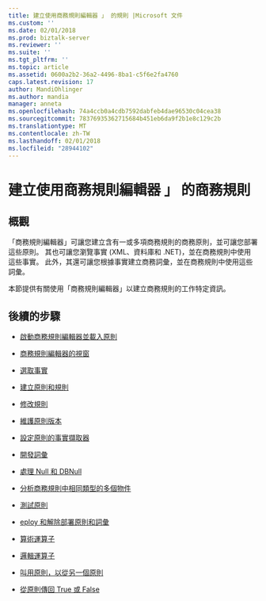 ```yaml
---
title: 建立使用商務規則編輯器 」 的規則 |Microsoft 文件
ms.custom: ''
ms.date: 02/01/2018
ms.prod: biztalk-server
ms.reviewer: ''
ms.suite: ''
ms.tgt_pltfrm: ''
ms.topic: article
ms.assetid: 0600a2b2-36a2-4496-8ba1-c5f6e2fa4760
caps.latest.revision: 17
author: MandiOhlinger
ms.author: mandia
manager: anneta
ms.openlocfilehash: 74a4ccb0a4cdb7592dabfeb4dae96530c04cea38
ms.sourcegitcommit: 78376935362715684b451eb6da9f2b1e8c129c2b
ms.translationtype: MT
ms.contentlocale: zh-TW
ms.lasthandoff: 02/01/2018
ms.locfileid: "28944102"
---
```

# <a name="create-business-rules-using-the-business-rule-composer"></a>建立使用商務規則編輯器 」 的商務規則

## <a name="overview"></a>概觀
「商務規則編輯器」可讓您建立含有一或多項商務規則的商務原則，並可讓您部署這些原則。 其也可讓您瀏覽事實 (XML、資料庫和 .NET)，並在商務規則中使用這些事實。 此外，其還可讓您根據事實建立商務詞彙，並在商務規則中使用這些詞彙。  
  
 本節提供有關使用「商務規則編輯器」以建立商務規則的工作特定資訊。  
  
## <a name="next-steps"></a>後續的步驟
  
-   [啟動商務規則編輯器並載入原則](../core/how-to-start-the-business-rule-composer-and-load-a-policy.md)  
  
-   [商務規則編輯器的視窗](../core/windows-of-the-business-rule-composer.md)  
  
-   [選取事實](../core/selecting-facts.md)  
  
-   [建立原則和規則](../core/how-to-create-policies-and-rules.md)  
  
-   [修改規則](../core/how-to-modify-rules.md)  
  
-   [維護原則版本](../core/how-to-maintain-policy-versions.md)  
  
-   [設定原則的事實擷取器](../core/how-to-configure-a-fact-retriever-for-a-policy.md)  
  
-   [開發詞彙](../core/how-to-develop-vocabularies.md)  
  
-   [處理 Null 和 DBNull](../core/how-to-handle-null-and-dbnull.md)  
  
-   [分析商務規則中相同類型的多個物件](../core/how-to-analyze-multiple-objects-of-the-same-type-in-a-business-rule.md)  
  
-   [測試原則](../core/testing-policies.md)  
  
-   [eploy 和解除部署原則和詞彙](../core/how-to-deploy-and-undeploy-policies-and-vocabularies.md)  
  
-   [算術運算子](../core/arithmetic-operators.md)  
  
-   [邏輯運算子](../core/logical-operators.md)  
  
-   [叫用原則，以從另一個原則](../core/invoking-a-policy-from-another-policy.md)  
  
-   [從原則傳回 True 或 False](../core/how-to-return-true-or-false-from-a-policy.md)
